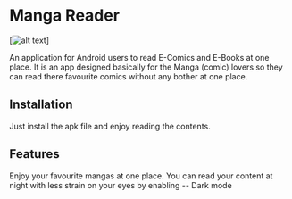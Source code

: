# Manga Reader 
[![alt text](https://https://github.com/pawanabc59/mangaReader/tree/master/mangaReader/app/src/main/res/drawable-v24/luffy_icon.png "Manga Reader")]

  An application for Android users to read E-Comics and E-Books at one place. It is an app designed basically for the Manga (comic) lovers so they can read there favourite comics without any bother at one place.
 
## Installation 

  Just install the apk file and enjoy reading the contents.

## Features

  Enjoy your favourite mangas at one place.
  You can read your content at night with less strain on your eyes by enabling -- Dark mode
